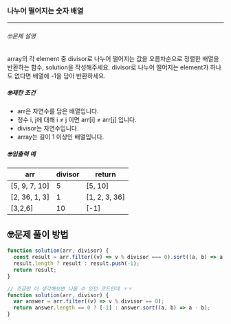 ### 나누어 떨어지는 숫자 배열

---

###### 🤓문제 설명

array의 각 element 중 divisor로 나누어 떨어지는 값을 오름차순으로 정렬한 배열을 반환하는 함수, solution을 작성해주세요.
divisor로 나누어 떨어지는 element가 하나도 없다면 배열에 -1을 담아 반환하세요.

##### 🤓제한 조건

- arr은 자연수를 담은 배열입니다.
- 정수 i, j에 대해 i ≠ j 이면 arr[i] ≠ arr[j] 입니다.
- divisor는 자연수입니다.
- array는 길이 1 이상인 배열입니다.

##### 🤓입출력 예

| arr           | divisor | return        |
| ------------- | ------- | ------------- |
| [5, 9, 7, 10] | 5       | [5, 10]       |
| [2, 36, 1, 3] | 1       | [1, 2, 3, 36] |
| [3,2,6]       | 10      | [-1]          |

## 🤓문제 풀이 방법

```javascript
function solution(arr, divisor) {
  const result = arr.filter((v) => v % divisor === 0).sort((a, b) => a - b);
  result.length ? result : result.push(-1);
  return result;
}
```

```javascript
// 조금만 더 생각해보면 나올 수 있던 코드인데 ㅜㅜ
function solution(arr, divisor) {
  var answer = arr.filter((v) => v % divisor == 0);
  return answer.length == 0 ? [-1] : answer.sort((a, b) => a - b);
}
```

